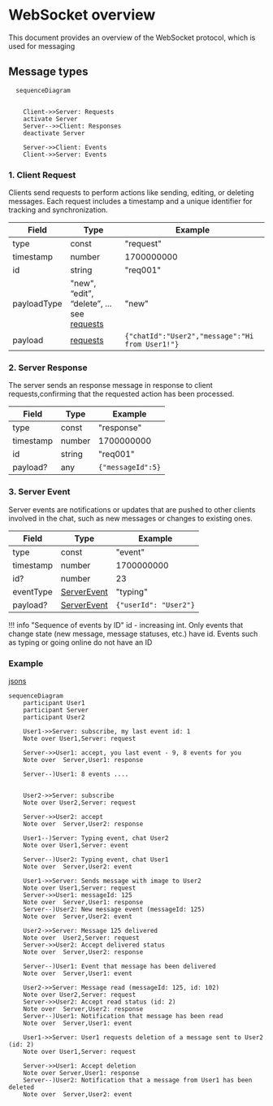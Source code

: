 # WebSocket overview

This document provides an overview of the WebSocket protocol, which is used for messaging

## Message types

```mermaid
  sequenceDiagram


    Client->>Server: Requests
    activate Server
    Server-->>Client: Responses
    deactivate Server

    Server->>Client: Events
    Client->>Server: Events
```

### 1. Client Request

Clients send requests to perform actions like sending, editing, or deleting messages. Each request includes a timestamp and a unique identifier for tracking and synchronization.

| Field       | Type                                                              | Example                                         |
| ----------- | ----------------------------------------------------------------- | ----------------------------------------------- |
| type        | const                                                             | "request"                                       |
| timestamp   | number                                                            | 1700000000                                   |
| id          | string                                                            | "req001"                                        |
| payloadType | "new", “edit”, “delete”, ... see [requests](./client-requests.md) | "new"                                           |
| payload     | [requests](./client-requests.md)                                  | `{"chatId":"User2","message":"Hi from User1!"}` |

### 2. Server Response

The server sends an response message in response to client requests,confirming that the requested action has been processed.

| Field     | Type   | Example           |
| --------- | ------ | ----------------- |
| type      | const  | "response"        |
| timestamp | number | 1700000000     |
| id        | string | "req001"          |
| payload?  | any    | `{"messageId":5}` |

### 3. Server Event

Server events are notifications or updates that are pushed to other clients involved in the chat, such as new messages or changes to
existing ones.

| Field     | Type                              | Example               |
| --------- | --------------------------------- | --------------------- |
| type      | const                             | "event"               |
| timestamp | number                            | 1700000000         |
| id?       | number                            | 23                    |
| eventType | [ServerEvent](./server-events.md) | "typing"              |
| payload?  | [ServerEvent](./server-events.md) | `{"userId": "User2"}` |

!!! info "Sequence of events by ID"
    id - increasing int. Only events that change state (new message, message statuses, etc.) have id. Events such as typing or going online do not have an ID

### Example

[jsons](examples.md)

```mermaid
sequenceDiagram
    participant User1
    participant Server
    participant User2

    User1->>Server: subscribe, my last event id: 1
    Note over User1,Server: request

    Server->>User1: accept, you last event - 9, 8 events for you
    Note over  Server,User1: response
    
    Server--)User1: 8 events ....
    

    User2->>Server: subscribe
    Note over User2,Server: request

    Server->>User2: accept
    Note over  Server,User2: response
        
    User1--)Server: Typing event, chat User2
    Note over User1,Server: event

    Server--)User2: Typing event, chat User1
    Note over  Server,User2: event
    
    User1->>Server: Sends message with image to User2
    Note over User1,Server: request
    Server->>User1: messageId: 125
    Note over  Server,User1: response
    Server--)User2: New message event (messageId: 125)
    Note over  Server,User2: event
    
    User2->>Server: Message 125 delivered
    Note over  User2,Server: request
    Server->>User2: Accept delivered status
    Note over  Server,User2: response
    
    Server--)User1: Event that message has been delivered
    Note over  Server,User1: event
    
    User2->>Server: Message read (messageId: 125, id: 102)
    Note over User2,Server: request
    Server->>User2: Accept read status (id: 2)
    Note over  Server,User2: response
    Server--)User1: Notification that message has been read
    Note over  Server,User1: event
    
    User1->>Server: User1 requests deletion of a message sent to User2 (id: 2)
    Note over User1,Server: request
    
    Server->>User1: Accept deletion
    Note over Server,User1: response
    Server--)User2: Notification that a message from User1 has been deleted
    Note over  Server,User2: event
```
